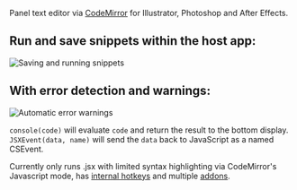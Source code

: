 Panel text editor via [CodeMirror](http://codemirror.net/) for Illustrator, Photoshop and After Effects.

## Run and save snippets within the host app:
![Saving and running snippets](https://thumbs.gfycat.com/IncompleteImpracticalDuiker-size_restricted.gif)

## With error detection and warnings:
![Automatic error warnings](https://thumbs.gfycat.com/AcclaimedColossalGermanpinscher-size_restricted.gif)

`console(code)` will evaluate `code` and return the result to the bottom display.
`JSXEvent(data, name)` will send the `data` back to JavaScript as a named CSEvent.

Currently only runs .jsx with limited syntax highlighting via CodeMirror's Javascript mode, has [internal hotkeys](http://codemirror.net/doc/manual.html#commands) and multiple [addons](http://codemirror.net/doc/manual.html#addons).
